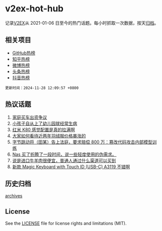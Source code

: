# v2ex-hot-hub

 记录[V2EX](https://www.v2ex.com/)从 2021-01-06 日至今的热门话题。每小时抓取一次数据，按天[归档](archives)。
 
 ## 相关项目

- [GitHub热榜](https://github.com/it985/github-hot-hub)
- [知乎热榜](https://github.com/it985/zhihu-hot-hub)
- [微博热榜](https://github.com/it985/weibo-hot-hub)
- [头条热榜](https://github.com/it985/toutiao-hot-hub)
- [抖音热榜](https://github.com/it985/douyin-hot-hub)


 `更新时间：2024-11-28 12:09:57 +0800`

## 热议话题

1. [家庭买车出资争议](https://www.v2ex.com/t/1093274)
1. [小孩子自从上了幼儿园就经常生病](https://www.v2ex.com/t/1093094)
1. [红米 K80 感觉配置是真的拉满啊](https://www.v2ex.com/t/1093228)
1. [大家如何看待近两年羽绒服价格暴涨的](https://www.v2ex.com/t/1093261)
1. [字节跳动将（田某）告上法庭，要求赔偿 800 万：篡改代码攻击内部模型训练](https://www.v2ex.com/t/1093252)
1. [Nas 买了折腾了一段时间，说一些轻度使用的伪需求。](https://www.v2ex.com/t/1093072)
1. [说是进口牛羊肉很便宜，普通人通过什么渠道可以买到](https://www.v2ex.com/t/1093151)
1. [新款 Magic Keyboard with Touch ID (USB-C) A3119 不错啊](https://www.v2ex.com/t/1093039)

## 历史归档

[archives](archives)

## License

See the [LICENSE](LICENSE) file for license rights and limitations (MIT).

